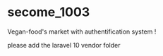 # secome_1003
Vegan-food's market with authentification system !

please add the laravel 10 vendor folder 
